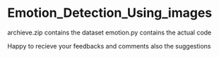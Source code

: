 # Emotion_Detection_Using_images
archieve.zip contains the dataset 
emotion.py contains the actual code 

Happy to recieve your feedbacks and comments also the suggestions
